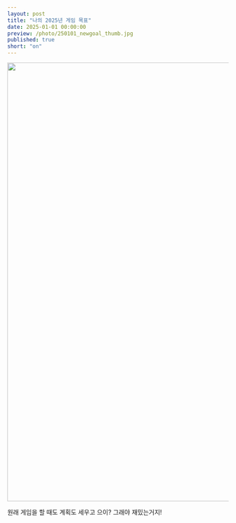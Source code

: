 ```yaml
---
layout: post
title: "나의 2025년 게임 목표"
date: 2025-01-01 00:00:00
preview: /photo/250101_newgoal_thumb.jpg
published: true
short: "on"
---
```


<img src="/photo/250101_newgoal.jpg" width="1000">


원래 게임을 할 때도 계획도 세우고 으이? 그래야 재밌는거지!<br>












